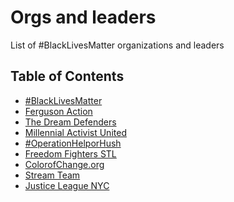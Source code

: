 Orgs and leaders
====

List of #BlackLivesMatter organizations and leaders

Table of Contents
---

- [#BlackLivesMatter](http://blacklivesmatter.com/)
- [Ferguson Action](http://fergusonaction.com/)
- [The Dream Defenders](http://dreamdefenders.org/)
- [Millennial Activist United](http://millennialau.tumblr.com/)
- [#OperationHelporHush](http://operationhelporhush.org/)
- [Freedom Fighters STL](https://twitter.com/FF_STL)
- [ColorofChange.org](http://colorofchange.org/)
- [Stream Team](https://twitter.com/fergusonstream1)
- [Justice League NYC](http://www.gatheringforjustice.org/)
